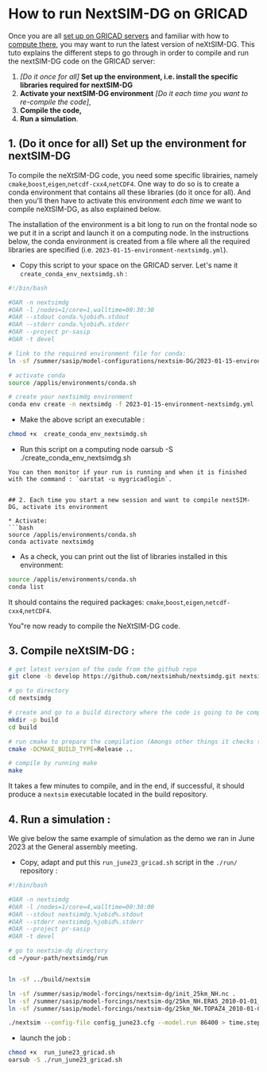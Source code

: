 # How to run NextSIM-DG on GRICAD

Once you are all [set up on GRICAD servers](https://github.com/sasip-climate/catalog-shared-data-SASIP/blob/main/gricad.md) and familiar with how to [compute there](https://github.com/sasip-climate/GRICAD-usage/blob/main/compute_GRICAD.md), you may want to run the latest version of neXtSIM-DG. 
This tuto explains the different steps  to go through in order to compile and run the nextSIM-DG code on the GRICAD server:
1. _[Do it once for all]_ __Set up the environment, i.e. install the specific libraries required for nextSIM-DG__ 
2. __Activate your nextSIM-DG environment__ _[Do it each time you want to re-compile the code]_,
3. __Compile the code,__
4. __Run a simulation__.
   
## 1. (Do it once for all) Set up the environment for nextSIM-DG 
To compile the neXtSIM-DG code, you need some specific librairies, namely `cmake`,`boost`,`eigen`,`netcdf-cxx4`,`netCDF4`. 
One way to do so is to create a conda environment that contains all these libraries (do it once for all). And then you'll then have to activate this environment  _each time_ we want to compile neXtSIM-DG, as also explained below. 

The installation of the environment is a bit long to run on the frontal node so we put it in a script and launch it on a computing node. In the instructions below, the conda environment is created from a file where all the required libraries are specified (i.e. `2023-01-15-environment-nextsimdg.yml`). 

* Copy this script to your space on the GRICAD server. Let's name it `create_conda_env_nextsimdg.sh` :

```bash
#!/bin/bash

#OAR -n nextsimdg
#OAR -l /nodes=1/core=1,walltime=00:30:30
#OAR --stdout conda.%jobid%.stdout
#OAR --stderr conda.%jobid%.stderr
#OAR --project pr-sasip
#OAR -t devel

# link to the required environment file for conda:
ln -sf /summer/sasip/model-configurations/nextsim-DG/2023-01-15-environment-nextsimdg.yml .

# activate conda
source /applis/environments/conda.sh

# create your nextsimdg environment
conda env create -n nextsimdg -f 2023-01-15-environment-nextsimdg.yml
```

* Make the above script an executable :
```bash
chmod +x  create_conda_env_nextsimdg.sh
```

* Run this script on a computing node
oarsub -S ./create_conda_env_nextsimdg.sh
```
You can then monitor if your run is running and when it is finished with the command : `oarstat -u mygricadlogin`.


## 2. Each time you start a new session and want to compile nextSIM-DG, activate its environment

* Activate:
```bash
source /applis/environments/conda.sh
conda activate nextsimdg
```

* As a check, you can print out the list of libraries installed in this environment:
```bash
source /applis/environments/conda.sh
conda list
```
It should contains the required packages: `cmake`,`boost`,`eigen`,`netcdf-cxx4`,`netCDF4`.

You"re now ready to compile the NeXtSIM-DG code.


## 3.  Compile neXtSIM-DG :

```bash
# get latest version of the code from the github repo
git clone -b develop https://github.com/nextsimhub/nextsimdg.git nextsimdg

# go to directory
cd nextsimdg

# create and go to a build directory where the code is going to be compiled
mkdir -p build
cd build

# run cmake to prepare the compilation (Amongs other things it checks that all the required packages are there).
cmake -DCMAKE_BUILD_TYPE=Release ..

# compile by running make
make
```

It takes a few minutes to compile,  and in the end, if successful,  it should produce a `nextsim` executable  located in the build repository.

## 4.  Run a simulation :
We give below the same example of simulation as the demo we ran in June 2023 at the General assembly meeting.

* Copy, adapt and put this `run_june23_gricad.sh` script in the `./run/` repository :
 
```bash
#!/bin/bash

#OAR -n nextsimdg
#OAR -l /nodes=1/core=4,walltime=00:30:00
#OAR --stdout nextsimdg.%jobid%.stdout
#OAR --stderr nextsimdg.%jobid%.stderr
#OAR --project pr-sasip
#OAR -t devel

# go to nextsim-dg directory
cd ~/your-path/nextsimdg/run


ln -sf ../build/nextsim

ln -sf /summer/sasip/model-forcings/nextsim-dg/init_25km_NH.nc .
ln -sf /summer/sasip/model-forcings/nextsim-dg/25km_NH.ERA5_2010-01-01_2011-01-01.nc .
ln -sf /summer/sasip/model-forcings/nextsim-dg/25km_NH.TOPAZ4_2010-01-01_2011-01-01.nc .

./nextsim --config-file config_june23.cfg --model.run 86400 > time.step
```
   - launch the job :

```bash
chmod +x  run_june23_gricad.sh
oarsub -S ./run_june23_gricad.sh
```
